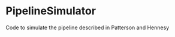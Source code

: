 PipelineSimulator
=================

Code to simulate the pipeline described in Patterson and Hennesy 
